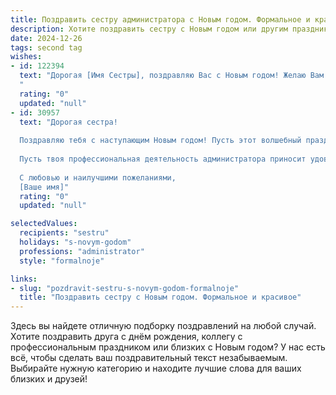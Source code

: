 ```yaml
---
title: Поздравить сестру администратора с Новым годом. Формальное и красивое
description: Хотите поздравить сестру с Новым годом или другим праздником? Наш ИИ создаст незабываемое поздравление, а вы обязательно выделитесь среди других.  
date: 2024-12-26
tags: second tag
wishes:
- id: 122394
  text: "Дорогая [Имя Сестры], поздравляю Вас с Новым годом! Желаю Вам в новом году успехов в Вашей работе администратора, благополучия, радости и исполнения всех Ваших желаний. Пусть наступающий год будет полон ярких событий и приятных моментов.
  "
  rating: "0"
  updated: "null"
- id: 30957
  text: "Дорогая сестра!
  
  Поздравляю тебя с наступающим Новым годом! Пусть этот волшебный праздник принесет тебе множество радостных мгновений, ярких эмоций и тепла. Желаю, чтобы в новом году сбывались все твои заветные мечты, а каждый день радовал новыми возможностями и свершениями.
  
  Пусть твоя профессиональная деятельность администратора приносит удовлетворение, а коллектив окружает поддержкой и взаимопониманием. Здоровья, счастья и гармонии в жизни – пусть Новый год станет для тебя щедрым на сюрпризы и позитивные изменения!
  
  С любовью и наилучшими пожеланиями,
  [Ваше имя]"
  rating: "0"
  updated: "null"

selectedValues:
  recipients: "sestru"
  holidays: "s-novym-godom"
  professions: "administrator"
  style: "formalnoje"

links:
- slug: "pozdravit-sestru-s-novym-godom-formalnoje"
  title: "Поздравить сестру с Новым годом. Формальное и красивое"
---
```


Здесь вы найдете отличную подборку поздравлений на любой случай.
Хотите поздравить друга с днём рождения, коллегу с профессиональным праздником или близких с Новым годом? У нас есть всё, чтобы сделать ваш поздравительный текст незабываемым. Выбирайте нужную категорию и находите лучшие слова для ваших близких и друзей!
